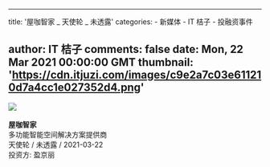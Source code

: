 
---
title: '屋咖智家 _ 天使轮 _ 未透露'
categories: 
    - 新媒体
    - IT 桔子
    - 投融资事件

author: IT 桔子
comments: false
date: Mon, 22 Mar 2021 00:00:00 GMT
thumbnail: 'https://cdn.itjuzi.com/images/c9e2a7c03e611210d7a4cc1e027352d4.png'
---

<div>   
<img src="https://cdn.itjuzi.com/images/c9e2a7c03e611210d7a4cc1e027352d4.png" referrerpolicy="no-referrer"><br><br>
        <strong>屋咖智家</strong><br>
        多功能智能空间解决方案提供商<br>
        天使轮 / 未透露 / 2021-03-22<br>
        投资方: 盈京丽
        
</div>
            